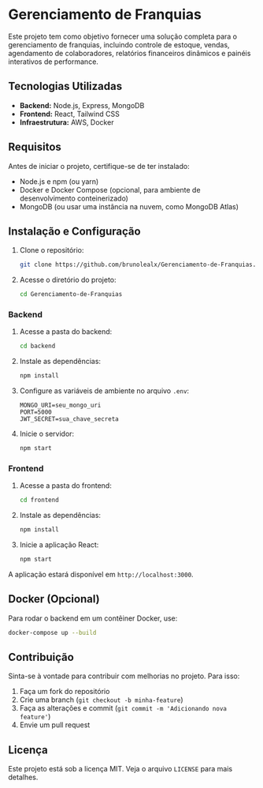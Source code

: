 # Gerenciamento de Franquias

Este projeto tem como objetivo fornecer uma solução completa para o gerenciamento de franquias, incluindo controle de estoque, vendas, agendamento de colaboradores, relatórios financeiros dinâmicos e painéis interativos de performance.

## Tecnologias Utilizadas

- **Backend:** Node.js, Express, MongoDB
- **Frontend:** React, Tailwind CSS
- **Infraestrutura:** AWS, Docker

## Requisitos

Antes de iniciar o projeto, certifique-se de ter instalado:
- Node.js e npm (ou yarn)
- Docker e Docker Compose (opcional, para ambiente de desenvolvimento conteinerizado)
- MongoDB (ou usar uma instância na nuvem, como MongoDB Atlas)

## Instalação e Configuração

1. Clone o repositório:
   ```sh
   git clone https://github.com/brunolealx/Gerenciamento-de-Franquias.git
   ```
2. Acesse o diretório do projeto:
   ```sh
   cd Gerenciamento-de-Franquias
   ```

### Backend

1. Acesse a pasta do backend:
   ```sh
   cd backend
   ```
2. Instale as dependências:
   ```sh
   npm install
   ```
3. Configure as variáveis de ambiente no arquivo `.env`:
   ```env
   MONGO_URI=seu_mongo_uri
   PORT=5000
   JWT_SECRET=sua_chave_secreta
   ```
4. Inicie o servidor:
   ```sh
   npm start
   ```

### Frontend

1. Acesse a pasta do frontend:
   ```sh
   cd frontend
   ```
2. Instale as dependências:
   ```sh
   npm install
   ```
3. Inicie a aplicação React:
   ```sh
   npm start
   ```

A aplicação estará disponível em `http://localhost:3000`.

## Docker (Opcional)

Para rodar o backend em um contêiner Docker, use:
```sh
docker-compose up --build
```

## Contribuição

Sinta-se à vontade para contribuir com melhorias no projeto. Para isso:
1. Faça um fork do repositório
2. Crie uma branch (`git checkout -b minha-feature`)
3. Faça as alterações e commit (`git commit -m 'Adicionando nova feature'`)
4. Envie um pull request

## Licença

Este projeto está sob a licença MIT. Veja o arquivo `LICENSE` para mais detalhes.

